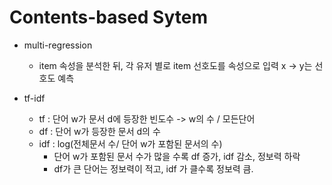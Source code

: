 # Contents-based Sytem
- multi-regression
  - item 속성을 분석한 뒤, 각 유저 별로 item 선호도를 속성으로 입력 x -> y는 선호도 예측
  
- tf-idf 
  - tf : 단어 w가 문서 d에 등장한 빈도수 -> w의 수 / 모든단어
  - df : 단어 w가 등장한 문서 d의 수
  - idf : log(전체문서 수/ 단어 w가 포함된 문서의 수)
    * 단어 w가 포함된 문서 수가 많을 수록 df 증가, idf 감소, 정보력 하락
    * df가 큰 단어는 정보력이 적고, idf 가 클수록 정보력 큼.